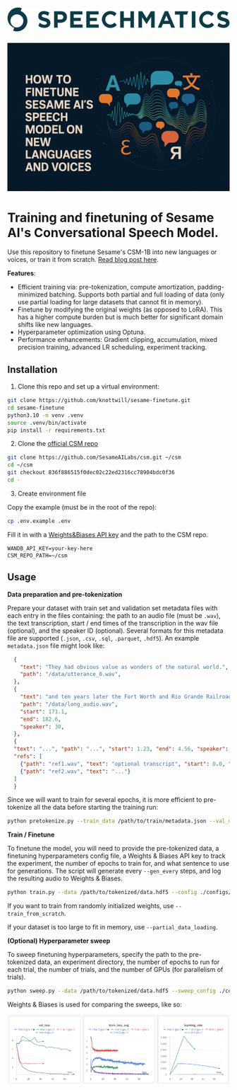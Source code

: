 <h1 align="center">
    <img src="media/speechmatics_logo.png" alt="Speechmatics" width="600">
</h1>

![Cover](media/cover.png)

# Training and finetuning of Sesame AI's Conversational Speech Model.

Use this repository to finetune Sesame's CSM-1B into new languages or voices, or train it from scratch. [Read blog post here](https://blog.speechmatics.com/sesame-finetune).

**Features**:
- Efficient training via: pre-tokenization, compute amortization, padding-minimized batching. Supports both partial and full loading of data (only use partial loading for large datasets that cannot fit in memory).
- Finetune by modifying the original weights (as opposed to LoRA). This has a higher compute burden but is much better for significant domain shifts like new languages.
- Hyperparameter optimization using Optuna. 
- Performance enhancements: Gradient clipping, accumulation, mixed precision training, advanced LR scheduling, experiment tracking.

## Installation

1. Clone this repo and set up a virtual environment:

```bash
git clone https://github.com/knottwill/sesame-finetune.git
cd sesame-finetune
python3.10 -m venv .venv
source .venv/bin/activate
pip install -r requirements.txt
```

2. Clone the [official CSM repo](https://github.com/SesameAILabs/csm)

```bash
git clone https://github.com/SesameAILabs/csm.git ~/csm
cd ~/csm
git checkout 836f886515f0dec02c22ed2316cc78904bdc0f36
cd -
```

3. Create environment file 

Copy the example (must be in the root of the repo):

```bash
cp .env.example .env
```

Fill it in with a [Weights&Biases API key](https://docs.wandb.ai/support/find_api_key/) and the path to the CSM repo.

```dotenv
WANDB_API_KEY=your-key-here
CSM_REPO_PATH=~/csm
```

## Usage

**Data preparation and pre-tokenization**

Prepare your dataset with train set and validation set metadata files with each entry in the files containing: the path to an audio file (must be `.wav`), the text transcription, start / end times of the transcription in the wav file (optional), and the speaker ID (optional). Several formats for this metadata file are supported (`.json`, `.csv`, `.sql`, `.parquet`, `.hdf5`). An example `metadata.json` file might look like:

```json
  {
    "text": "They had obvious value as wonders of the natural world.",
    "path": "/data/utterance_0.wav",
  },
  {
    "text": "and ten years later the Fort Worth and Rio Grande Railroad laid tracks in the county.",
    "path": "/data/long_audio.wav",
    "start": 171.1,
    "end": 182.6,
    "speaker": 30,
  },
  {
  "text": "...", "path": "...", "start": 1.23, "end": 4.56, "speaker": 0,
  "refs": [
    {"path": "ref1.wav", "text": "optional transcript", "start": 0.0, "end": 2.0},
    {"path": "ref2.wav", "text": "..."}
  ]
  }
```

Since we will want to train for several epochs, it is more efficient to pre-tokenize all the data before starting the training run:

```bash
python pretokenize.py --train_data /path/to/train/metadata.json --val_data /path/to/val/metadata.json --output /path/to/tokenized/data.hdf5
```

**Train / Finetune**

To finetune the model, you will need to provide the pre-tokenized data, a finetuning hyperparameters config file, a Weights & Biases API key to track the experiment, the number of epochs to train for, and what sentence to use for generations. The script will generate every `--gen_every` steps, and log the resulting audio to Weights & Biases. 

```bash
python train.py --data /path/to/tokenized/data.hdf5 --config ./configs/finetune_param_defaults.yaml --n_epochs 25 --gen_every 500 --gen_sentence "Marie aime les pommes et les poires."
```

If you want to train from randomly initialized weights, use `--train_from_scratch`. 

If your dataset is too large to fit in memory, use `--partial_data_loading`.

**(Optional) Hyperparameter sweep**

To sweep finetuning hyperparameters, specify the path to the pre-tokenized data, an experiment directory, the number of epochs to run for each trial, the number of trials, and the number of GPUs (for parallelism of trials). 

```bash
python sweep.py --data /path/to/tokenized/data.hdf5 --sweep_config ./configs/sweep.yaml --output_dir ./my-sweep --n_epochs 3 --n_trials 50 --n_gpus 2
```

Weights & Biases is used for comparing the sweeps, like so:

![sweeps](media/sweep_tracking.png)